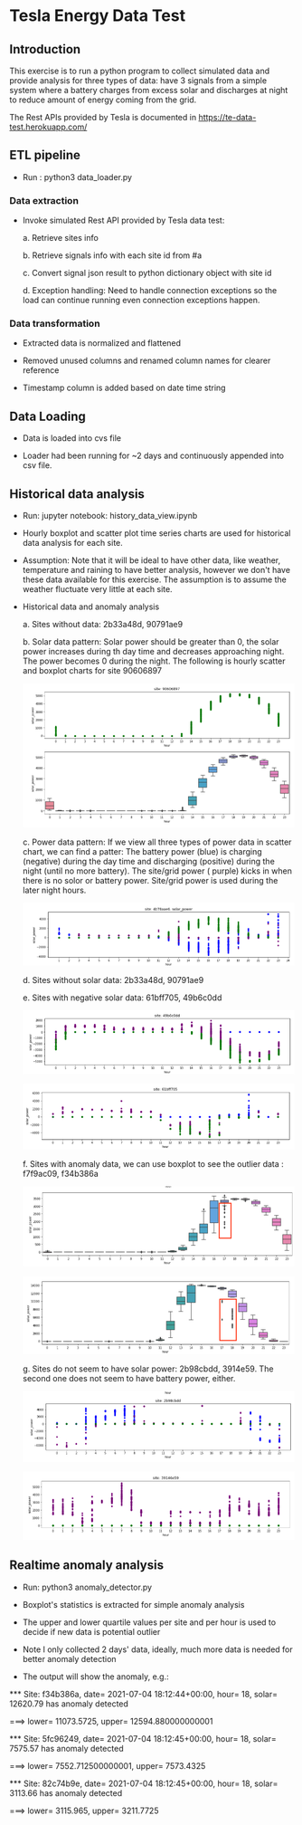 
# **Tesla Energy Data Test**

## Introduction

This exercise is to run a python program to collect simulated data and 
provide analysis for three types of data: have 3 signals from a simple system where a battery charges from excess solar and discharges at night to reduce amount of energy coming from the grid.

The Rest APIs provided by Tesla is documented in https://te-data-test.herokuapp.com/



## ETL pipeline
- Run : python3 data_loader.py
### Data extraction


- Invoke simulated Rest API provided by Tesla data test:

     a. Retrieve sites info 
     
     b. Retrieve signals info with each site id from #a
     
     c. Convert signal json result to python dictionary object with site id 
     
     d. Exception handling: Need to handle connection exceptions so the load can continue running even connection exceptions happen.
     

### Data transformation

- Extracted data is normalized and flattened

- Removed unused columns and renamed column names for clearer reference

- Timestamp column is added based on date time string

## Data Loading

- Data is loaded into cvs file 

- Loader had been running for ~2 days and continuously appended into csv file. 


## Historical data analysis

- Run: jupyter notebook: history_data_view.ipynb

- Hourly boxplot and scatter plot time series charts are used for historical data analysis for each site. 

- Assumption: Note that it will be
ideal to have other data, like weather, temperature and raining to have better analysis, however we don't have these data available for this exercise. The assumption is 
to assume the weather fluctuate very little at each site.

- Historical data and anomaly analysis

    a. Sites without data: 2b33a48d, 90791ae9
    
    b. Solar data pattern: Solar power should be greater than 0, the solar power increases during th day time and decreases 
        approaching night. The power becomes 0 during the night. The following is hourly scatter and boxplot charts for site 90606897
             
   ![solar data](images/raw_data.png)
   
    c. Power data pattern: If we view all three types of power data in scatter chart, we can find a patter:
     The battery power (blue) is charging (negative) during the day time and discharging (positive) during the night (until no more battery). The site/grid
     power ( purple) kicks in when there is no solor or battery power. Site/grid power is used during the later night hours.
     
    ![solar data](images/power_pattern.png) 
    
    d. Sites without solar data: 2b33a48d, 90791ae9
    
    e. Sites with negative solar data: 61bff705, 49b6c0dd
    
    ![solar data](images/negative1.png)
    
    ![solar data](images/negative2.png)
    
    f. Sites with anomaly data, we can use boxplot to see the outlier data : f7f9ac09, f34b386a
    
    ![solar data](images/outlier1.png)
    
    ![solar data](images/outlier2.png)

    g. Sites do not seem to have solar power: 2b98cbdd, 3914e59. The second one does not seem to have
    battery power, either.
    
    ![solar data](images/nosolar.png)
    
    ![solar data](images/nosolar2.png)


## Realtime anomaly analysis

- Run: python3 anomaly_detector.py

- Boxplot's statistics is extracted for simple anomaly analysis

- The upper and lower quartile values per site and per hour is used to decide if new data is potential outlier

- Note I only collected 2 days' data, ideally, much more data is needed for better anomaly detection


- The output will show the anomaly, e.g.:

*** Site: f34b386a, date= 2021-07-04 18:12:44+00:00, hour= 18, solar= 12620.79 has anomaly detected

===> lower= 11073.5725, upper= 12594.880000000001

*** Site: 5fc96249, date= 2021-07-04 18:12:45+00:00, hour= 18, solar= 7575.57 has anomaly detected

===> lower= 7552.712500000001, upper= 7573.4325

*** Site: 82c74b9e, date= 2021-07-04 18:12:45+00:00, hour= 18, solar= 3113.66 has anomaly detected

===> lower= 3115.965, upper= 3211.7725


